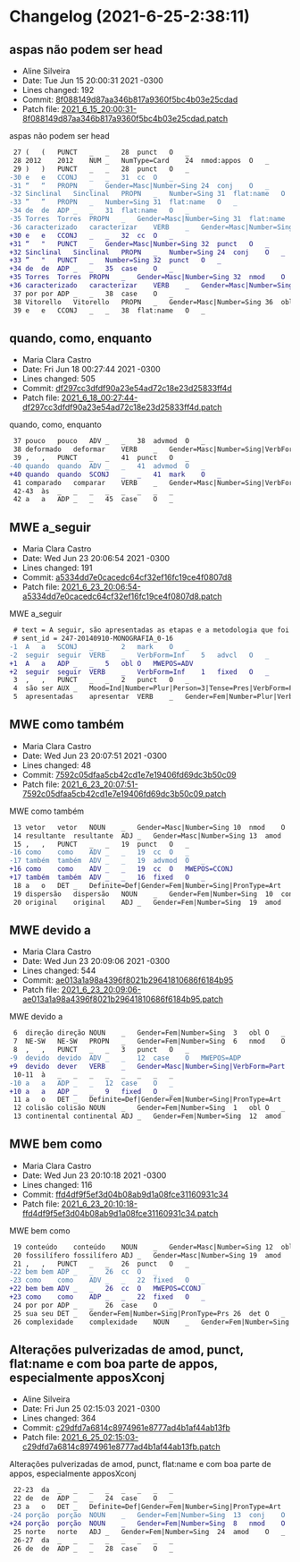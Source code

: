 # Changelog (2021-6-25-2:38:11)

## aspas não podem ser head

* Aline Silveira
* Date:   Tue Jun 15 20:00:31 2021 -0300
* Lines changed: 192
* Commit: [8f088149d87aa346b817a9360f5bc4b03e25cdad](https://github.com/alvelvis/meu-mestrado/commit/8f088149d87aa346b817a9360f5bc4b03e25cdad)
* Patch file: [2021_6_15_20:00:31-8f088149d87aa346b817a9360f5bc4b03e25cdad.patch](patch/2021_6_15_20:00:31-8f088149d87aa346b817a9360f5bc4b03e25cdad.patch)

aspas não podem ser head

```diff
 27	(	(	PUNCT	_	_	28	punct	O	_
 28	2012	2012	NUM	_	NumType=Card	24	nmod:appos	O	_
 29	)	)	PUNCT	_	_	28	punct	O	_
-30	e	e	CCONJ	_	_	31	cc	O	_
-31	“	“	PROPN	_	Gender=Masc|Number=Sing	24	conj	O	_
-32	Sinclinal	Sinclinal	PROPN	_	Number=Sing	31	flat:name	O	_
-33	”	”	PROPN	_	Number=Sing	31	flat:name	O	_
-34	de	de	ADP	_	_	31	flat:name	O	_
-35	Torres	Torres	PROPN	_	Gender=Masc|Number=Sing	31	flat:name	O	_
-36	caracterizado	caracterizar	VERB	_	Gender=Masc|Number=Sing|VerbForm=Part|Voice=Pass	31	acl	O	_
+30	e	e	CCONJ	_	_	32	cc	O	_
+31	“	"	PUNCT	_	Gender=Masc|Number=Sing	32	punct	O	_
+32	Sinclinal	Sinclinal	PROPN	_	Number=Sing	24	conj	O	_
+33	”	"	PUNCT	_	Number=Sing	32	punct	O	_
+34	de	de	ADP	_	_	35	case	O	_
+35	Torres	Torres	PROPN	_	Gender=Masc|Number=Sing	32	nmod	O	_
+36	caracterizado	caracterizar	VERB	_	Gender=Masc|Number=Sing|VerbForm=Part|Voice=Pass	32	acl	O	_
 37	por	por	ADP	_	_	38	case	O	_
 38	Vitorello	Vitorello	PROPN	_	Gender=Masc|Number=Sing	36	obl:agent	O	_
 39	e	e	CCONJ	_	_	38	flat:name	O	_
```

## quando, como, enquanto

* Maria Clara Castro
* Date:   Fri Jun 18 00:27:44 2021 -0300
* Lines changed: 505
* Commit: [df297cc3dfdf90a23e54ad72c18e23d25833ff4d](https://github.com/alvelvis/meu-mestrado/commit/df297cc3dfdf90a23e54ad72c18e23d25833ff4d)
* Patch file: [2021_6_18_00:27:44-df297cc3dfdf90a23e54ad72c18e23d25833ff4d.patch](patch/2021_6_18_00:27:44-df297cc3dfdf90a23e54ad72c18e23d25833ff4d.patch)

quando, como, enquanto

```diff
 37	pouco	pouco	ADV	_	_	38	advmod	O	_
 38	deformado	deformar	VERB	_	Gender=Masc|Number=Sing|VerbForm=Part	35	conj	O	_
 39	,	,	PUNCT	_	_	41	punct	O	_
-40	quando	quando	ADV	_	_	41	advmod	O	_
+40	quando	quando	SCONJ	_	_	41	mark	O	_
 41	comparado	comparar	VERB	_	Gender=Masc|Number=Sing|VerbForm=Part	32	advcl	O	_
 42-43	às	_	_	_	_	_	_	_	_
 42	a	a	ADP	_	_	45	case	O	_
```

## MWE a_seguir

* Maria Clara Castro
* Date:   Wed Jun 23 20:06:54 2021 -0300
* Lines changed: 191
* Commit: [a5334dd7e0cacedc64cf32ef16fc19ce4f0807d8](https://github.com/alvelvis/meu-mestrado/commit/a5334dd7e0cacedc64cf32ef16fc19ce4f0807d8)
* Patch file: [2021_6_23_20:06:54-a5334dd7e0cacedc64cf32ef16fc19ce4f0807d8.patch](patch/2021_6_23_20:06:54-a5334dd7e0cacedc64cf32ef16fc19ce4f0807d8.patch)

MWE a_seguir

```diff
 # text = A seguir, são apresentadas as etapas e a metodologia que foi adotada no trabalho..
 # sent_id = 247-20140910-MONOGRAFIA_0-16
-1	A	a	SCONJ	_	_	2	mark	O	_
-2	seguir	seguir	VERB	_	VerbForm=Inf	5	advcl	O	_
+1	A	a	ADP	_	_	5	obl	O	MWEPOS=ADV
+2	seguir	seguir	VERB	_	VerbForm=Inf	1	fixed	O	_
 3	,	,	PUNCT	_	_	2	punct	O	_
 4	são	ser	AUX	_	Mood=Ind|Number=Plur|Person=3|Tense=Pres|VerbForm=Fin	5	aux:pass	O	_
 5	apresentadas	apresentar	VERB	_	Gender=Fem|Number=Plur|VerbForm=Part|Voice=Pass	0	root	O	_
```

## MWE como também

* Maria Clara Castro
* Date:   Wed Jun 23 20:07:51 2021 -0300
* Lines changed: 48
* Commit: [7592c05dfaa5cb42cd1e7e19406fd69dc3b50c09](https://github.com/alvelvis/meu-mestrado/commit/7592c05dfaa5cb42cd1e7e19406fd69dc3b50c09)
* Patch file: [2021_6_23_20:07:51-7592c05dfaa5cb42cd1e7e19406fd69dc3b50c09.patch](patch/2021_6_23_20:07:51-7592c05dfaa5cb42cd1e7e19406fd69dc3b50c09.patch)

MWE como também

```diff
 13	vetor	vetor	NOUN	_	Gender=Masc|Number=Sing	10	nmod	O	_
 14	resultante	resultante	ADJ	_	Gender=Masc|Number=Sing	13	amod	O	_
 15	,	,	PUNCT	_	_	19	punct	O	_
-16	como	como	ADV	_	_	19	cc	O	_
-17	também	também	ADV	_	_	19	advmod	O	_
+16	como	como	ADV	_	_	19	cc	O	MWEPOS=CCONJ
+17	também	também	ADV	_	_	16	fixed	O	_
 18	a	o	DET	_	Definite=Def|Gender=Fem|Number=Sing|PronType=Art	19	det	O	_
 19	dispersão	dispersão	NOUN	_	Gender=Fem|Number=Sing	10	conj	O	_
 20	original	original	ADJ	_	Gender=Fem|Number=Sing	19	amod	O	_
```

## MWE devido a

* Maria Clara Castro
* Date:   Wed Jun 23 20:09:06 2021 -0300
* Lines changed: 544
* Commit: [ae013a1a98a4396f8021b29641810686f6184b95](https://github.com/alvelvis/meu-mestrado/commit/ae013a1a98a4396f8021b29641810686f6184b95)
* Patch file: [2021_6_23_20:09:06-ae013a1a98a4396f8021b29641810686f6184b95.patch](patch/2021_6_23_20:09:06-ae013a1a98a4396f8021b29641810686f6184b95.patch)

MWE devido a

```diff
 6	direção	direção	NOUN	_	Gender=Fem|Number=Sing	3	obl	O	_
 7	NE-SW	NE-SW	PROPN	_	Gender=Fem|Number=Sing	6	nmod	O	_
 8	,	,	PUNCT	_	_	3	punct	O	_
-9	devido	devido	ADV	_	_	12	case	O	MWEPOS=ADP
+9	devido	dever	VERB	_	Gender=Masc|Number=Sing|VerbForm=Part	12	case	O	MWEPOS=ADP
 10-11	à	_	_	_	_	_	_	_	_
-10	a	a	ADP	_	_	12	case	O	_
+10	a	a	ADP	_	_	9	fixed	O	_
 11	a	o	DET	_	Definite=Def|Gender=Fem|Number=Sing|PronType=Art	12	det	O	_
 12	colisão	colisão	NOUN	_	Gender=Fem|Number=Sing	1	obl	O	_
 13	continental	continental	ADJ	_	Gender=Fem|Number=Sing	12	amod	O	_
```

## MWE bem como

* Maria Clara Castro
* Date:   Wed Jun 23 20:10:18 2021 -0300
* Lines changed: 116
* Commit: [ffd4df9f5ef3d04b08ab9d1a08fce31160931c34](https://github.com/alvelvis/meu-mestrado/commit/ffd4df9f5ef3d04b08ab9d1a08fce31160931c34)
* Patch file: [2021_6_23_20:10:18-ffd4df9f5ef3d04b08ab9d1a08fce31160931c34.patch](patch/2021_6_23_20:10:18-ffd4df9f5ef3d04b08ab9d1a08fce31160931c34.patch)

MWE bem como

```diff
 19	conteúdo	conteúdo	NOUN	_	Gender=Masc|Number=Sing	12	obl	O	_
 20	fossilífero	fossilífero	ADJ	_	Gender=Masc|Number=Sing	19	amod	O	_
 21	,	,	PUNCT	_	_	26	punct	O	_
-22	bem	bem	ADP	_	_	26	cc	O	_
-23	como	como	ADV	_	_	22	fixed	O	_
+22	bem	bem	ADV	_	_	26	cc	O	MWEPOS=CCONJ
+23	como	como	ADP	_	_	22	fixed	O	_
 24	por	por	ADP	_	_	26	case	O	_
 25	sua	seu	DET	_	Gender=Fem|Number=Sing|PronType=Prs	26	det	O	_
 26	complexidade	complexidade	NOUN	_	Gender=Fem|Number=Sing	19	conj	O	_
```

## Alterações pulverizadas de amod, punct, flat:name e com boa parte de appos, especialmente apposXconj

* Aline Silveira
* Date:   Fri Jun 25 02:15:03 2021 -0300
* Lines changed: 364
* Commit: [c29dfd7a6814c8974961e8777ad4b1af44ab13fb](https://github.com/alvelvis/meu-mestrado/commit/c29dfd7a6814c8974961e8777ad4b1af44ab13fb)
* Patch file: [2021_6_25_02:15:03-c29dfd7a6814c8974961e8777ad4b1af44ab13fb.patch](patch/2021_6_25_02:15:03-c29dfd7a6814c8974961e8777ad4b1af44ab13fb.patch)

Alterações pulverizadas de amod, punct, flat:name e com boa parte de appos, especialmente apposXconj

```diff
 22-23	da	_	_	_	_	_	_	_	_
 22	de	de	ADP	_	_	24	case	O	_
 23	a	o	DET	_	Definite=Def|Gender=Fem|Number=Sing|PronType=Art	24	det	O	_
-24	porção	porção	NOUN	_	Gender=Fem|Number=Sing	13	conj	O	_
+24	porção	porção	NOUN	_	Gender=Fem|Number=Sing	8	nmod	O	_
 25	norte	norte	ADJ	_	Gender=Fem|Number=Sing	24	amod	O	_
 26-27	da	_	_	_	_	_	_	_	_
 26	de	de	ADP	_	_	28	case	O	_
```